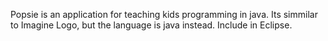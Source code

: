 Popsie is an application for teaching kids programming in java. Its simmilar to Imagine Logo, but the language is java instead.
Include in Eclipse.
